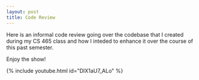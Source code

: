 ```yaml
---
layout: post
title: Code Review
---
```


Here is an informal code review going over the codebase that I created during my CS 465 class and how I inteded to enhance it over the course of this past semester.


Enjoy the show!

{% include youtube.html id="DlX1aU7_ALo" %}
